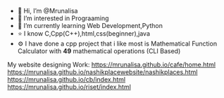 - 👋 Hi, I’m @Mrunalisa
- 👀 I’m interested in Prograaming
- 🌱 I’m currently learning Web Development,Python
- ⭐ I know C,Cpp(C++),html,css(beginner),java
- ⚙️ I have done a cpp project that i like most is Mathematical Function Calculator with **49** mathematical operations (CLI Based)
<!---
Mrunalisa/Mrunalisa is a ✨ special ✨ repository because its `README.md` (this file) appears on your GitHub profile.
You can click the Preview link to take a look at your changes.
--->
My  website designing Work:
https://mrunalisa.github.io/cafe/home.html
https://mrunalisa.github.io/nashikplacewebsite/nashikplaces.html
https://mrunalisa.github.io/cb/index.html
https://mrunalisa.github.io/riset/index.html
